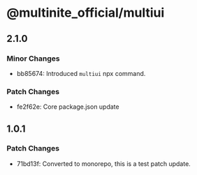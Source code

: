 # @multinite_official/multiui

## 2.1.0

### Minor Changes

- bb85674: Introduced `multiui` npx command.

### Patch Changes

- fe2f62e: Core package.json update

## 1.0.1

### Patch Changes

- 71bd13f: Converted to monorepo, this is a test patch update.
